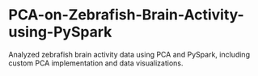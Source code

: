 # PCA-on-Zebrafish-Brain-Activity-using-PySpark
Analyzed zebrafish brain activity data using PCA and PySpark, including custom PCA implementation and data visualizations.
